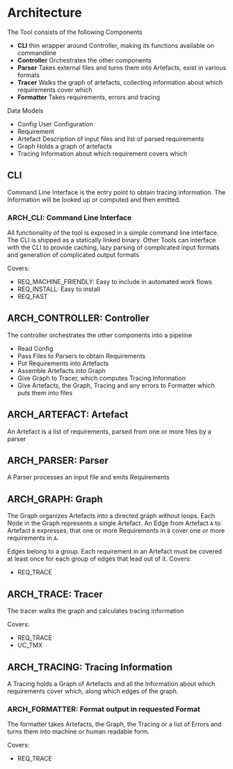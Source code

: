 # Architecture

The Tool consists of the following Components

*   **CLI** thin wrapper around Controller, making its functions available on commandline
*   **Controller** Orchestrates the other components
*   **Parser** Takes external files and turns them into Artefacts, exist in various formats
*   **Tracer** Walks the graph of artefacts, collecting information about which requirements cover which
*   **Formatter** Takes requirements, errors and tracing


Data Models
*   Config      User Configuration
*   Requirement
*   Artefact    Description of input files and list of parsed requirements
*   Graph       Holds a graph of artefacts
*   Tracing     Information about which requirement covers which


## CLI


Command Line Interface is the entry point to obtain tracing information. The
Information will be looked up or computed and then emitted.

### ARCH_CLI: Command Line Interface

All functionality of the tool is exposed in a simple command line interface.
The CLI is shipped as a statically linked binary.
Other Tools can interface with the CLI to provide caching, lazy parsing of complicated input formats
and generation of complicated output formats

Covers:
*  REQ_MACHINE_FRIENDLY: Easy to include in automated work flows
*  REQ_INSTALL: Easy to install
*  REQ_FAST

## ARCH_CONTROLLER: Controller

The controller orchestrates the other components into a pipeline

*   Read Config
*   Pass Files to Parsers to obtain Requirements
*   Put Requirements into Artefacts
*   Assemble Artefacts into Graph
*   Give Graph to Tracer, which computes Tracing Information
*   Give Artefacts, the Graph, Tracing and any errors to Formatter which puts them into files

## ARCH_ARTEFACT: Artefact

An Artefact is a list of requirements, parsed from one or more files by a parser

## ARCH_PARSER: Parser

A Parser processes an input file and emits Requirements

## ARCH_GRAPH: Graph

The Graph organizes Artefacts into a directed graph without loops.
Each Node in the Graph represents a single Artefact. An Edge from Artefact `A`
to Artefact `B` expresses, that one or more Requirements in `B` cover one or
more requirements in `A`.

Edges belong to a group. Each requirement in an Artefact must be covered at
least once for each group of edges that lead out of it.
Covers:
*   REQ_TRACE

## ARCH_TRACE: Tracer

The tracer walks the graph and calculates tracing information

Covers:
*   REQ_TRACE
*   UC_TMX

## ARCH_TRACING: Tracing Information

A Tracing holds a Graph of Artefacts and all the Information about which requirements cover which, along which edges of the graph.

### ARCH_FORMATTER: Format output in requested Format

The formatter takes Artefacts, the Graph, the Tracing or a list of Errors and turns them into machine or human readable form.

Covers:
*   REQ_TRACE


